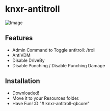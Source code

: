 # knxr-antitroll

![Image](https://i.imgur.com/ugH2X8D.png)

## Features
- Admin Command to Toggle antitroll: /troll <id>
- AntiVDM 
- Disable DriveBy
- Disable Punching / Disable Punching Damage

## Installation
- Downloaded!
- Move it to your Resources folder. 
- Have Fun! :D
"# knxr-antitroll-qbcore" 

